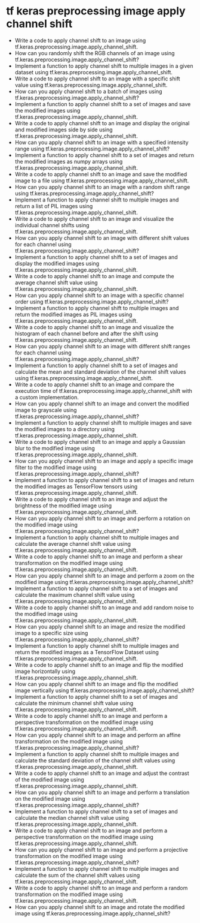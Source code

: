 # tf keras preprocessing image apply channel shift

- Write a code to apply channel shift to an image using tf.keras.preprocessing.image.apply_channel_shift.
- How can you randomly shift the RGB channels of an image using tf.keras.preprocessing.image.apply_channel_shift?
- Implement a function to apply channel shift to multiple images in a given dataset using tf.keras.preprocessing.image.apply_channel_shift.
- Write a code to apply channel shift to an image with a specific shift value using tf.keras.preprocessing.image.apply_channel_shift.
- How can you apply channel shift to a batch of images using tf.keras.preprocessing.image.apply_channel_shift?
- Implement a function to apply channel shift to a set of images and save the modified images using tf.keras.preprocessing.image.apply_channel_shift.
- Write a code to apply channel shift to an image and display the original and modified images side by side using tf.keras.preprocessing.image.apply_channel_shift.
- How can you apply channel shift to an image with a specified intensity range using tf.keras.preprocessing.image.apply_channel_shift?
- Implement a function to apply channel shift to a set of images and return the modified images as numpy arrays using tf.keras.preprocessing.image.apply_channel_shift.
- Write a code to apply channel shift to an image and save the modified image to a file using tf.keras.preprocessing.image.apply_channel_shift.
- How can you apply channel shift to an image with a random shift range using tf.keras.preprocessing.image.apply_channel_shift?
- Implement a function to apply channel shift to multiple images and return a list of PIL images using tf.keras.preprocessing.image.apply_channel_shift.
- Write a code to apply channel shift to an image and visualize the individual channel shifts using tf.keras.preprocessing.image.apply_channel_shift.
- How can you apply channel shift to an image with different shift values for each channel using tf.keras.preprocessing.image.apply_channel_shift?
- Implement a function to apply channel shift to a set of images and display the modified images using tf.keras.preprocessing.image.apply_channel_shift.
- Write a code to apply channel shift to an image and compute the average channel shift value using tf.keras.preprocessing.image.apply_channel_shift.
- How can you apply channel shift to an image with a specific channel order using tf.keras.preprocessing.image.apply_channel_shift?
- Implement a function to apply channel shift to multiple images and return the modified images as PIL images using tf.keras.preprocessing.image.apply_channel_shift.
- Write a code to apply channel shift to an image and visualize the histogram of each channel before and after the shift using tf.keras.preprocessing.image.apply_channel_shift.
- How can you apply channel shift to an image with different shift ranges for each channel using tf.keras.preprocessing.image.apply_channel_shift?
- Implement a function to apply channel shift to a set of images and calculate the mean and standard deviation of the channel shift values using tf.keras.preprocessing.image.apply_channel_shift.
- Write a code to apply channel shift to an image and compare the execution time of tf.keras.preprocessing.image.apply_channel_shift with a custom implementation.
- How can you apply channel shift to an image and convert the modified image to grayscale using tf.keras.preprocessing.image.apply_channel_shift?
- Implement a function to apply channel shift to multiple images and save the modified images to a directory using tf.keras.preprocessing.image.apply_channel_shift.
- Write a code to apply channel shift to an image and apply a Gaussian blur to the modified image using tf.keras.preprocessing.image.apply_channel_shift.
- How can you apply channel shift to an image and apply a specific image filter to the modified image using tf.keras.preprocessing.image.apply_channel_shift?
- Implement a function to apply channel shift to a set of images and return the modified images as TensorFlow tensors using tf.keras.preprocessing.image.apply_channel_shift.
- Write a code to apply channel shift to an image and adjust the brightness of the modified image using tf.keras.preprocessing.image.apply_channel_shift.
- How can you apply channel shift to an image and perform a rotation on the modified image using tf.keras.preprocessing.image.apply_channel_shift?
- Implement a function to apply channel shift to multiple images and calculate the average channel shift value using tf.keras.preprocessing.image.apply_channel_shift.
- Write a code to apply channel shift to an image and perform a shear transformation on the modified image using tf.keras.preprocessing.image.apply_channel_shift.
- How can you apply channel shift to an image and perform a zoom on the modified image using tf.keras.preprocessing.image.apply_channel_shift?
- Implement a function to apply channel shift to a set of images and calculate the maximum channel shift value using tf.keras.preprocessing.image.apply_channel_shift.
- Write a code to apply channel shift to an image and add random noise to the modified image using tf.keras.preprocessing.image.apply_channel_shift.
- How can you apply channel shift to an image and resize the modified image to a specific size using tf.keras.preprocessing.image.apply_channel_shift?
- Implement a function to apply channel shift to multiple images and return the modified images as a TensorFlow Dataset using tf.keras.preprocessing.image.apply_channel_shift.
- Write a code to apply channel shift to an image and flip the modified image horizontally using tf.keras.preprocessing.image.apply_channel_shift.
- How can you apply channel shift to an image and flip the modified image vertically using tf.keras.preprocessing.image.apply_channel_shift?
- Implement a function to apply channel shift to a set of images and calculate the minimum channel shift value using tf.keras.preprocessing.image.apply_channel_shift.
- Write a code to apply channel shift to an image and perform a perspective transformation on the modified image using tf.keras.preprocessing.image.apply_channel_shift.
- How can you apply channel shift to an image and perform an affine transformation on the modified image using tf.keras.preprocessing.image.apply_channel_shift?
- Implement a function to apply channel shift to multiple images and calculate the standard deviation of the channel shift values using tf.keras.preprocessing.image.apply_channel_shift.
- Write a code to apply channel shift to an image and adjust the contrast of the modified image using tf.keras.preprocessing.image.apply_channel_shift.
- How can you apply channel shift to an image and perform a translation on the modified image using tf.keras.preprocessing.image.apply_channel_shift?
- Implement a function to apply channel shift to a set of images and calculate the median channel shift value using tf.keras.preprocessing.image.apply_channel_shift.
- Write a code to apply channel shift to an image and perform a perspective transformation on the modified image using tf.keras.preprocessing.image.apply_channel_shift.
- How can you apply channel shift to an image and perform a projective transformation on the modified image using tf.keras.preprocessing.image.apply_channel_shift?
- Implement a function to apply channel shift to multiple images and calculate the sum of the channel shift values using tf.keras.preprocessing.image.apply_channel_shift.
- Write a code to apply channel shift to an image and perform a random transformation on the modified image using tf.keras.preprocessing.image.apply_channel_shift.
- How can you apply channel shift to an image and rotate the modified image using tf.keras.preprocessing.image.apply_channel_shift?